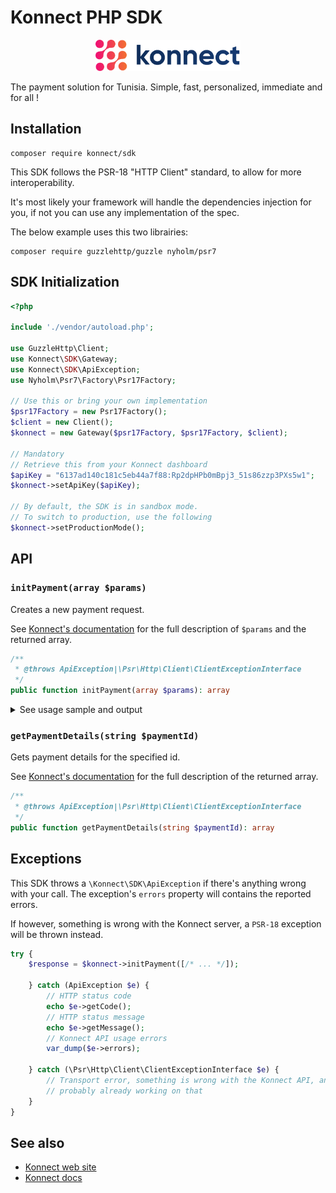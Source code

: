 # Konnect PHP SDK

<p align="center">
    <a href="https://konnect.network/" target="_blank">
        <img src="./konnect.png" height="50" alt="Konnect">
    </a>
</p>

The payment solution for Tunisia.
Simple, fast, personalized, immediate and for all !

## Installation

```shell
composer require konnect/sdk
```

This SDK follows the PSR-18 "HTTP Client" standard, to allow for more interoperability.

It's most likely your framework will handle the dependencies injection for you, if not
you can use any implementation of the spec.

The below example uses this two librairies:

```shell
composer require guzzlehttp/guzzle nyholm/psr7
```

## SDK Initialization

```php
<?php

include './vendor/autoload.php';

use GuzzleHttp\Client;
use Konnect\SDK\Gateway;
use Konnect\SDK\ApiException;
use Nyholm\Psr7\Factory\Psr17Factory;

// Use this or bring your own implementation
$psr17Factory = new Psr17Factory();
$client = new Client();
$konnect = new Gateway($psr17Factory, $psr17Factory, $client);

// Mandatory
// Retrieve this from your Konnect dashboard
$apiKey = "6137ad140c181c5eb44a7f88:Rp2dpHPb0mBpj3_51s86zzp3PXs5w1";
$konnect->setApiKey($apiKey);

// By default, the SDK is in sandbox mode.
// To switch to production, use the following
$konnect->setProductionMode();
```

## API

### `initPayment(array $params)`

Creates a new payment request.

See [Konnect's documentation](https://api.konnect.network/api/v2/konnect-gateway#tag/Payments/paths/~1payments~1init-payment/post) for the full description of `$params` and the returned array.

```php
/**
 * @throws ApiException|\Psr\Http\Client\ClientExceptionInterface
 */
public function initPayment(array $params): array
```

<details>
<summary>See usage sample and output</summary>

```php
$response = $konnect->initPayment([
    "receiverWalletId" => "5f7a209aeb3f76490ac4a3d1",
    "description" => "payment description",
    "amount" => 100000, // millimes
    "type" => "immediate",
    "lifespan" => 10, // minutes
    "token" => "TND",
    "firstName" => "Mon prenom",
    "lastName" => "Mon nom",
    "phoneNumber" => "12345678",
    "email" => "mon.email@mail.com",
    "orderId" => "1234657",
    "link" => "https://api.dev.konnect.network/WSlQUtBF8",
    "silentWebhook" => true,
    "checkoutForm" => true,
    "webhook" => "https://merchant.tech/api/notification_payment",
    "successUrl" => "https://dev.konnect.network/gateway/payment-success",
    "failUrl" => "https://dev.konnect.network/gateway/payment-failure",
    "acceptedPaymentMethods" => [
        "bank_card",
        "wallet",
        "e-DINAR"
    ]
]);

var_dump($response);
/**
array(2) {
["payUrl"]=>
string(80) "https://preprod.konnect.network/gateway/pay?payment_ref=6392d70408ac861bcea30337"
["paymentRef"]=>
string(24) "6392d70408ac861bcea30337"
}
*/
```
</details>


### `getPaymentDetails(string $paymentId)`

Gets payment details for the specified id.

See [Konnect's documentation](https://api.konnect.network/api/v2/konnect-gateway#tag/Payments/paths/~1payments~1:paymentId/get) for the full description of the returned array.

```php
/**
 * @throws ApiException|\Psr\Http\Client\ClientExceptionInterface
 */
public function getPaymentDetails(string $paymentId): array
```

## Exceptions

This SDK throws a `\Konnect\SDK\ApiException` if there's anything wrong with your call.
The exception's `errors` property will contains the reported errors.

If however, something is wrong with the Konnect server, a `PSR-18` exception will be thrown instead.

```php
try {
    $response = $konnect->initPayment([/* ... */]);
    
    } catch (ApiException $e) {
        // HTTP status code
        echo $e->getCode();
        // HTTP status message
        echo $e->getMessage();
        // Konnect API usage errors
        var_dump($e->errors);
    
    } catch (\Psr\Http\Client\ClientExceptionInterface $e) {
        // Transport error, something is wrong with the Konnect API, and they're
        // probably already working on that
    }
}
```

## See also

* [Konnect web site](https://konnect.network/)
* [Konnect docs](https://api.konnect.network/api/v2/konnect-gateway)
